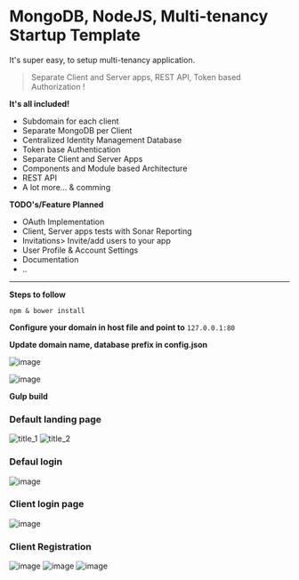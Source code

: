 # MongoDB, NodeJS, Multi-tenancy Startup Template

It's super easy, to setup multi-tenancy application.


>Separate Client and Server apps, REST API, Token based Authorization !


**It's all included!**
- Subdomain for each client
- Separate MongoDB per Client
- Centralized Identity Management Database
- Token base Authentication
- Separate Client and Server Apps
- Components and Module based Architecture
- REST API
- A lot more... & comming

**TODO's/Feature Planned**
- OAuth Implementation
- Client, Server apps tests with Sonar Reporting
- Invitations> Invite/add users to your app
- User Profile & Account Settings
- Documentation
- ..
----

**Steps to follow**
```javascrip 
npm & bower install
```

**Configure your domain in host file and point to**
`127.0.0.1:80`

**Update domain name, database prefix in config.json**

![image](https://cloud.githubusercontent.com/assets/12631282/12248959/b3afa624-b8b4-11e5-8f53-7d22c710eff3.png)


![image](https://cloud.githubusercontent.com/assets/12631282/12248992/ee5c745a-b8b4-11e5-8fe9-30bbf5ee227c.png)


**Gulp build**


### Default landing page
![title_1](https://cloud.githubusercontent.com/assets/12631282/12248660/ccf26d58-b8b2-11e5-85d5-56753331dc50.png)
![title_2](https://cloud.githubusercontent.com/assets/12631282/12248664/cefb02b8-b8b2-11e5-99c2-c599846cf4e4.png)



### Defaul login
![image](https://cloud.githubusercontent.com/assets/12631282/12248793/9cce5078-b8b3-11e5-884b-7f7f3b87f714.png)

### Client login page
![image](https://cloud.githubusercontent.com/assets/12631282/12248804/b4bc1ea4-b8b3-11e5-9978-c01b92c8a508.png)

### Client Registration
![image](https://cloud.githubusercontent.com/assets/12631282/12248810/bf0e5ce6-b8b3-11e5-94e4-379adfee29ef.png)
![image](https://cloud.githubusercontent.com/assets/12631282/12248825/d706d03a-b8b3-11e5-97d7-8498dc1e7732.png)
![image](https://cloud.githubusercontent.com/assets/12631282/12248837/e932f310-b8b3-11e5-85a5-e4c9ad832154.png)
